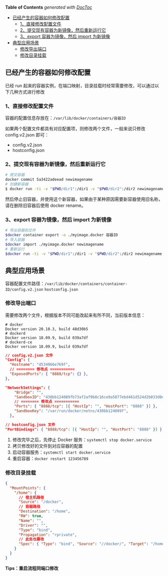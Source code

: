 <!-- START doctoc generated TOC please keep comment here to allow auto update -->
<!-- DON'T EDIT THIS SECTION, INSTEAD RE-RUN doctoc TO UPDATE -->
**Table of Contents**  *generated with [DocToc](https://github.com/thlorenz/doctoc)*

- [已经产生的容器如何修改配置](#%E5%B7%B2%E7%BB%8F%E4%BA%A7%E7%94%9F%E7%9A%84%E5%AE%B9%E5%99%A8%E5%A6%82%E4%BD%95%E4%BF%AE%E6%94%B9%E9%85%8D%E7%BD%AE)
  - [1、直接修改配置文件](#1%E7%9B%B4%E6%8E%A5%E4%BF%AE%E6%94%B9%E9%85%8D%E7%BD%AE%E6%96%87%E4%BB%B6)
  - [2、提交现有容器为新镜像，然后重新运行它](#2%E6%8F%90%E4%BA%A4%E7%8E%B0%E6%9C%89%E5%AE%B9%E5%99%A8%E4%B8%BA%E6%96%B0%E9%95%9C%E5%83%8F%E7%84%B6%E5%90%8E%E9%87%8D%E6%96%B0%E8%BF%90%E8%A1%8C%E5%AE%83)
  - [3、export 容器为镜像，然后 import 为新镜像](#3export-%E5%AE%B9%E5%99%A8%E4%B8%BA%E9%95%9C%E5%83%8F%E7%84%B6%E5%90%8E-import-%E4%B8%BA%E6%96%B0%E9%95%9C%E5%83%8F)
- [典型应用场景](#%E5%85%B8%E5%9E%8B%E5%BA%94%E7%94%A8%E5%9C%BA%E6%99%AF)
  - [修改导出端口](#%E4%BF%AE%E6%94%B9%E5%AF%BC%E5%87%BA%E7%AB%AF%E5%8F%A3)
  - [修改目录挂载](#%E4%BF%AE%E6%94%B9%E7%9B%AE%E5%BD%95%E6%8C%82%E8%BD%BD)

<!-- END doctoc generated TOC please keep comment here to allow auto update -->

## 已经产生的容器如何修改配置

已经 run 起来的容器实例，在端口映射，目录挂载时经常需要修改，可以通过以下几种方式进行修改

### 1、直接修改配置文件

容器的配置信息存放在：`/var/lib/docker/containers/容器ID`

如果两个配置文件都具有对应配置项，则修改两个文件，一般来说只修改 config.v2.json 即可：

- config.v2.json
- hostconfig.json

### 2、提交现有容器为新镜像，然后重新运行它

```bash
# 提交容器
docker commit 5a3422adeead newimagename
# 创建新容器
$ docker run -ti -v "$PWD/dir1":/dir1 -v "$PWD/dir2":/dir2 newimagename /bin/bash
```

然后停止旧容器，并使用这个新容器，如果由于某种原因需要新容器使用旧名称，请在删除旧容器后使用 docker rename。

### 3、export 容器为镜像，然后 import 为新镜像

```bash
# 导出容器到文件
$docker container export -o ./myimage.docker 容器ID
# 导入容器
$docker import ./myimage.docker newimagename
# 重新运行
$docker run -ti -v "$PWD/dir1":/dir1 -v "$PWD/dir2":/dir2 newimagename /bin/bash
```

## 典型应用场景

容器配置文件路径：`/var/lib/docker/containers/container-ID/config.v2.json` `hostconfig.json`

### 修改导出端口

需要修改两个文件，根据版本不同可能改起来有所不同，当前版本信息：

```
# docker
Docker version 20.10.3, build 48d30b5
# dockerd
Docker version 18.09.9, build 039a7df
# dockerd-ce
Docker version 18.09.9, build 039a7df
```

```json
// config.v2.json 文件
"Config": {
  "Hostname": "d534966e769f",
  // ======== 修改点 ===========
  "ExposedPorts": { "8888/tcp": {} },
},

"NetworkSettings": {
    "Bridge": "",
    "SandboxID": "430bb124089fb73af2af9b8c16ce9a5877ebd461d524d2b033d0e64efe49b5f8",
    // ======== 修改点 ===========
    "Ports": { "8888/tcp": [{ "HostIp": "", "HostPort": "8888" }] },
    "SandboxKey": "/var/run/docker/netns/430bb124089f",
  },

// hostconfig.json 文件
"PortBindings": { "8888/tcp": [{ "HostIp": "", "HostPort": "8888" }] },
```

1. 修改完毕之后，先停止 Docker 服务：`systemctl stop docker.service`
2. 拷贝修改好的文件到对应容器的配置
3. 启动容器服务：`systemctl start docker.service`
4. 重启容器：`docker restart 123456789`

### 修改目录挂载

```json
{
  "MountPoints": {
    "/home": {
      // 宿主机路径
      "Source": "/docker",
      // 容器路径
      "Destination": "/home",
      "RW": true,
      "Name": "",
      "Driver": "",
      "Type": "bind",
      "Propagation": "rprivate",
      // 此处也要改
      "Spec": { "Type": "bind", "Source": "//docker/", "Target": "/home" }
    }
  }
}
```

**Tips：重启流程同端口修改**
